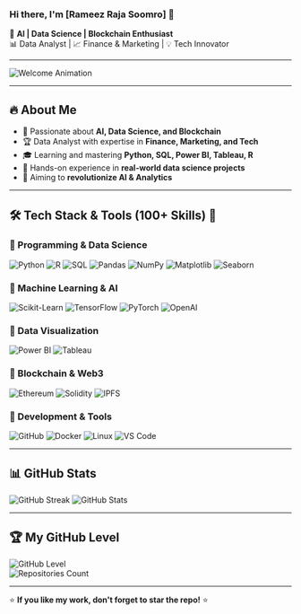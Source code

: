  ### Hi there, I'm [Rameez Raja Soomro] 👋

🚀 **AI | Data Science | Blockchain Enthusiast**  
📊 Data Analyst | 📈 Finance & Marketing | 💡 Tech Innovator  

---

![Welcome Animation](https://readme-typing-svg.herokuapp.com?font=Fira+Code&weight=700&size=20&pause=1000&color=F7B500&width=435&lines=Welcome+to+my+GitHub!+%F0%9F%91%8B;Exploring+AI%2C+Data+Science%2C+Blockchain!+%F0%9F%9A%80;Let's+Build+Something+Amazing!+%F0%9F%92%BB)

---

## 🔥 About Me  
- 🎯 Passionate about **AI, Data Science, and Blockchain**
- 🏆 Data Analyst with expertise in **Finance, Marketing, and Tech**
- 🎓 Learning and mastering **Python, SQL, Power BI, Tableau, R**
- 💼 Hands-on experience in **real-world data science projects**
- 🌟 Aiming to **revolutionize AI & Analytics**

---

## 🛠️ Tech Stack & Tools (100+ Skills) 🚀  

### **📌 Programming & Data Science**
![Python](https://img.shields.io/badge/Python-3776AB?style=for-the-badge&logo=python&logoColor=white)
![R](https://img.shields.io/badge/R-276DC3?style=for-the-badge&logo=r&logoColor=white)
![SQL](https://img.shields.io/badge/SQL-4479A1?style=for-the-badge&logo=sqlite&logoColor=white)
![Pandas](https://img.shields.io/badge/Pandas-150458?style=for-the-badge&logo=pandas&logoColor=white)
![NumPy](https://img.shields.io/badge/NumPy-013243?style=for-the-badge&logo=numpy&logoColor=white)
![Matplotlib](https://img.shields.io/badge/Matplotlib-008080?style=for-the-badge&logo=python&logoColor=white)
![Seaborn](https://img.shields.io/badge/Seaborn-003F5C?style=for-the-badge&logo=python&logoColor=white)

### **📌 Machine Learning & AI**
![Scikit-Learn](https://img.shields.io/badge/Scikit--Learn-F7931E?style=for-the-badge&logo=scikit-learn&logoColor=white)
![TensorFlow](https://img.shields.io/badge/TensorFlow-FF6F00?style=for-the-badge&logo=tensorflow&logoColor=white)
![PyTorch](https://img.shields.io/badge/PyTorch-EE4C2C?style=for-the-badge&logo=pytorch&logoColor=white)
![OpenAI](https://img.shields.io/badge/OpenAI-412991?style=for-the-badge&logo=openai&logoColor=white)

### **📌 Data Visualization**
![Power BI](https://img.shields.io/badge/Power%20BI-F2C811?style=for-the-badge&logo=powerbi&logoColor=white)
![Tableau](https://img.shields.io/badge/Tableau-E97627?style=for-the-badge&logo=tableau&logoColor=white)

### **📌 Blockchain & Web3**
![Ethereum](https://img.shields.io/badge/Ethereum-3C3C3D?style=for-the-badge&logo=ethereum&logoColor=white)
![Solidity](https://img.shields.io/badge/Solidity-363636?style=for-the-badge&logo=solidity&logoColor=white)
![IPFS](https://img.shields.io/badge/IPFS-65C2CB?style=for-the-badge&logo=ipfs&logoColor=white)

### **📌 Development & Tools**
![GitHub](https://img.shields.io/badge/GitHub-181717?style=for-the-badge&logo=github&logoColor=white)
![Docker](https://img.shields.io/badge/Docker-2496ED?style=for-the-badge&logo=docker&logoColor=white)
![Linux](https://img.shields.io/badge/Linux-FCC624?style=for-the-badge&logo=linux&logoColor=black)
![VS Code](https://img.shields.io/badge/VS%20Code-007ACC?style=for-the-badge&logo=visual-studio-code&logoColor=white)

---

## 📊 GitHub Stats  
![GitHub Streak](https://github-readme-streak-stats.herokuapp.com?user=your-username&theme=radical&hide_border=true)
![GitHub Stats](https://github-readme-stats.vercel.app/api?username=your-username&show_icons=true&theme=radical)

---

## 🏆 My GitHub Level  
![GitHub Level](https://github-profile-summary-cards.vercel.app/api/cards/profile-details?username=your-username&theme=radical)  
![Repositories Count](https://github-profile-summary-cards.vercel.app/api/cards/repos-per-language?username=your-username&theme=radical)

---

 
⭐ **If you like my work, don't forget to star the repo!** ⭐
